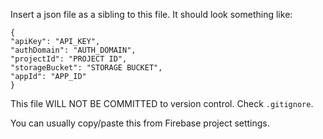 Insert a json file as a sibling to this file. It should look something like:
```
{
"apiKey": "API_KEY",
"authDomain": "AUTH_DOMAIN",
"projectId": "PROJECT ID",
"storageBucket": "STORAGE BUCKET",
"appId": "APP_ID"
}
```

This file WILL NOT BE COMMITTED to version control. Check `.gitignore`.

You can usually copy/paste this from Firebase project settings.
